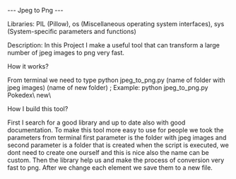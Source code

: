 --- Jpeg to Png ---

Libraries: PIL (Pillow), os (Miscellaneous operating system interfaces), sys (System-specific parameters and functions)

Description: In this Project I make a useful tool that can transform a large number of jpeg images to png very fast. 
    
How it works? 

From terminal we need to type python jpeg_to_png.py (name of folder with jpeg images) (name of new folder) ; Example: python jpeg_to_png.py Pokedex\ new\
    
How I build this tool?

First I search for a good library and up to date also with good documentation. To make this tool more easy to use for people we took the parameters 
from terminal first parameter is the folder with jpeg images and second parameter is a folder that is created when the script is executed, we dont need 
to create one ourself and this is nice also the name can be custom. Then the library help us and make the process of conversion very fast to png. 
After we change each element we save them to a new file.
